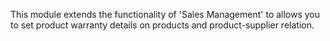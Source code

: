This module extends the functionality of 'Sales Management' to allows
you to set product warranty details on products and product-supplier
relation.
